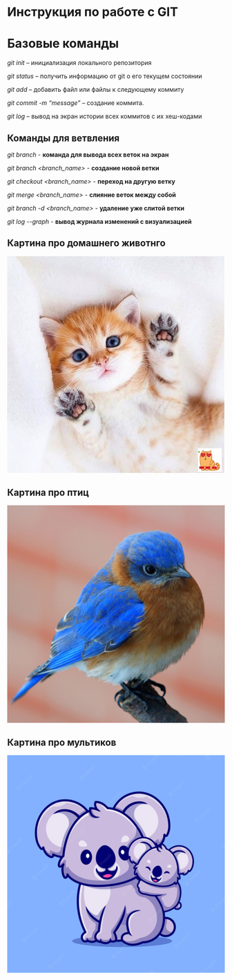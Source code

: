 # Инструкция по работе с GIT

# Базовые команды

*git init* – инициализация локального репозитория

*git status* – получить информацию от git о его текущем состоянии

*git add* – добавить файл или файлы к следующему коммиту

*git commit -m “message”* – создание коммита.

*git log* – вывод на экран истории всех коммитов с их хеш-кодами

## Команды для ветвления

*git branch* - **команда для вывода всех веток на экран**

*git branch <branch_name>* - **создание новой ветки**

*git checkout <branch_name>* - **переход на другую ветку**

*git merge <branch_name>* - **слияние веток между собой**

*git branch -d <branch_name>* - **удаление уже слитой ветки**

*git log --graph* - **вывод журнала изменений с визуализацией**
## Картина про домашнего животнго
![Milky](Milky.jpg)

## Картина про птиц
![Bird](Bird.jpg)

## Картина про мультиков
![Pretty](cartoon.webp)
